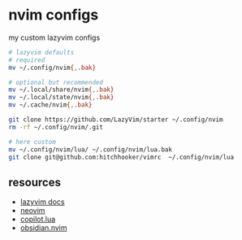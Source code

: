 # nvim configs

my custom lazyvim configs
```bash
# lazyvim defaults
# required
mv ~/.config/nvim{,.bak}

# optional but recommended
mv ~/.local/share/nvim{,.bak}
mv ~/.local/state/nvim{,.bak}
mv ~/.cache/nvim{,.bak}

git clone https://github.com/LazyVim/starter ~/.config/nvim
rm -rf ~/.config/nvim/.git

# here custom
mv ~/.config/nvim/lua/ ~/.config/nvim/lua.bak
git clone git@github.com:hitchhooker/vimrc  ~/.config/nvim/lua
```
## resources
- [lazyvim docs](https://lazyvim.org)
- [neovim](https://neovim.io/)
- [copilot.lua](https://github.com/zbirenbaum/copilot.lua)
- [obsidian.nvim](https://github.com/epwalsh/obsidian.nvim)
